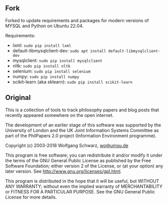 ## Fork

Forked to update requirements and packages for modern versions of MYSQL and Python on Ubuntu 22.04.

Requirements:
+ lxml: `sudo pip install lxml`
+ default-libmysqlclient-dev: `sudo apt install default-libmysqlclient-dev`
+ mysqlclient: `sudo pip install mysqlclient`
+ nltk: `sudo pip install nltk`
+ selenium: `sudo pip install selenium`
+ numpy: `sudo pip install numpy`
+ scikit-learn (aka sklearn): `sudo pip install scikit-learn`

## Original
This is a collection of tools to track philosophy papers and blog posts that
recently appeared somewhere on the open internet.





The development of an earlier stage of this software was supported by
the University of London and the UK Joint Information Systems
Committee as part of the PhilPapers 2.0 project (Information
Environment programme).

Copyright (c) 2003-2018 Wolfgang Schwarz, wo@umsu.de

This program is free software; you can redistribute it and/or modify
it under the terms of the GNU General Public License as published by
the Free Software Foundation; either version 2 of the License, or (at
your option) any later version. See
http://www.gnu.org/licenses/gpl.html.

This program is distributed in the hope that it will be useful, but
WITHOUT ANY WARRANTY; without even the implied warranty of
MERCHANTABILITY or FITNESS FOR A PARTICULAR PURPOSE. See the GNU
General Public License for more details.

